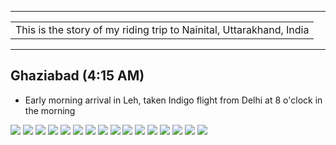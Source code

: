 
---

| |
| :--- |
| This is the story of my riding trip to Nainital, Uttarakhand, India|

---

##  Ghaziabad (4:15 AM)
* Early morning arrival in Leh, taken Indigo flight from Delhi at 8 o'clock in the morning

![](https://github.com/inbravo/travel/raw/master/september-2018-1/images/IMG-20180916-WA0009.jpg)
![](https://github.com/inbravo/travel/raw/master/september-2018-1/images/IMG-20180916-WA0021.jpg)
![](https://github.com/inbravo/travel/raw/master/september-2018-1/images/IMG-20180916-WA0035.jpg)
![](https://github.com/inbravo/travel/raw/master/september-2018-1/images/IMG_20180915_101512.jpg)
![](https://github.com/inbravo/travel/raw/master/september-2018-1/images/IMG_20180915_101758.jpg)
![](https://github.com/inbravo/travel/raw/master/september-2018-1/images/IMG_20180915_101850.jpg)
![](https://github.com/inbravo/travel/raw/master/september-2018-1/images/IMG_20180915_101854.jpg)
![](https://github.com/inbravo/travel/raw/master/september-2018-1/images/IMG_20180915_104005.jpg)
![](https://github.com/inbravo/travel/raw/master/september-2018-1/images/IMG_20180915_134155.jpg)
![](https://github.com/inbravo/travel/raw/master/september-2018-1/images/IMG_20180915_134200.jpg)
![](https://github.com/inbravo/travel/raw/master/september-2018-1/images/IMG_20180915_135401.jpg)
![](https://github.com/inbravo/travel/raw/master/september-2018-1/images/IMG_20180915_143701.jpg)
![](https://github.com/inbravo/travel/raw/master/september-2018-1/images/IMG_20180916_082859.jpg)
![](https://github.com/inbravo/travel/raw/master/september-2018-1/images/IMG_20180916_091903.jpg)
![](https://github.com/inbravo/travel/raw/master/september-2018-1/images/IMG_20180916_092407.jpg)
![](https://github.com/inbravo/travel/raw/master/september-2018-1/images/IMG_20180916_093413.jpg)